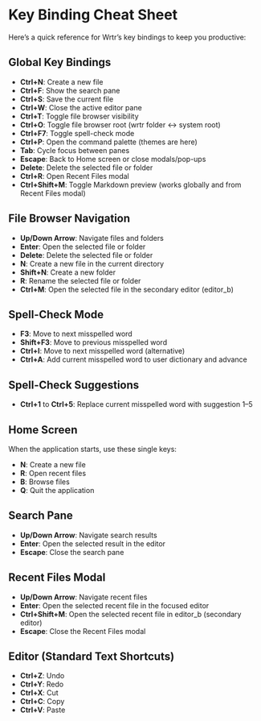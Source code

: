 # Key Binding Cheat Sheet

Here’s a quick reference for Wrtr’s key bindings to keep you productive:

## Global Key Bindings
- **Ctrl+N**: Create a new file
- **Ctrl+F**: Show the search pane
- **Ctrl+S**: Save the current file
- **Ctrl+W**: Close the active editor pane
- **Ctrl+T**: Toggle file browser visibility
- **Ctrl+O**: Toggle file browser root (wrtr folder ↔ system root)
- **Ctrl+F7**: Toggle spell-check mode
- **Ctrl+P**: Open the command palette (themes are here)
- **Tab**: Cycle focus between panes
- **Escape**: Back to Home screen or close modals/pop-ups
- **Delete**: Delete the selected file or folder
- **Ctrl+R**: Open Recent Files modal
- **Ctrl+Shift+M**: Toggle Markdown preview (works globally and from Recent Files modal)

## File Browser Navigation
- **Up/Down Arrow**: Navigate files and folders
- **Enter**: Open the selected file or folder
- **Delete**: Delete the selected file or folder
- **N**: Create a new file in the current directory
- **Shift+N**: Create a new folder
- **R**: Rename the selected file or folder
- **Ctrl+M**: Open the selected file in the secondary editor (editor_b)

## Spell-Check Mode
- **F3**: Move to next misspelled word
- **Shift+F3**: Move to previous misspelled word
- **Ctrl+I**: Move to next misspelled word (alternative)
- **Ctrl+A**: Add current misspelled word to user dictionary and advance

## Spell-Check Suggestions
- **Ctrl+1** to **Ctrl+5**: Replace current misspelled word with suggestion 1–5

## Home Screen
When the application starts, use these single keys:
- **N**: Create a new file
- **R**: Open recent files
- **B**: Browse files
- **Q**: Quit the application

## Search Pane
- **Up/Down Arrow**: Navigate search results
- **Enter**: Open the selected result in the editor
- **Escape**: Close the search pane

## Recent Files Modal
- **Up/Down Arrow**: Navigate recent files
- **Enter**: Open the selected recent file in the focused editor
- **Ctrl+Shift+M**: Open the selected recent file in editor_b (secondary editor)
- **Escape**: Close the Recent Files modal

## Editor (Standard Text Shortcuts)
- **Ctrl+Z**: Undo
- **Ctrl+Y**: Redo
- **Ctrl+X**: Cut
- **Ctrl+C**: Copy
- **Ctrl+V**: Paste
